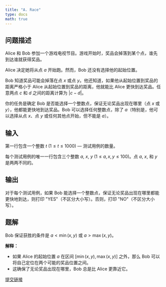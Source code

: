 ```yaml
---
title: "A. Race"
type: docs
math: true
---
```


## 问题描述

Alice 和 Bob 参加一个游戏电视节目。游戏开始时，奖品会掉落到某个点，谁先到达谁就获得奖品。

Alice 决定她将从点 $a$ 开始跑。然而，Bob 还没有选择他的起始位置。

Bob 知道奖品可能会掉落在点 $x$ 或点 $y$。他还知道，如果他从起始位置到奖品的距离严格小于 Alice 从起始位置到奖品的距离，他就能比 Alice 更快到达奖品。任意两点 $c$ 和 $d$ 之间的距离计算为 $|c-d|$。

你的任务是确定 Bob 是否能选择一个整数点，保证无论奖品出现在哪里（点 $x$ 或 $y$），他都能更快地到达奖品。Bob 可以选择任何整数点，除了 $a$（特别是，他可以选择从点 $x$、点 $y$ 或任何其他点开始，但不能是 $a$）。

## 输入

第一行包含一个整数 $t$ $(1 \leq t \leq 1000)$ — 测试用例的数量。

每个测试用例的唯一一行包含三个整数 $a$, $x$, $y$ $(1 \leq a, x, y \leq 100)$。点 $a$, $x$, 和 $y$ 是两两不同的。

## 输出

对于每个测试用例，如果 Bob 能选择一个整数点，保证无论奖品出现在哪里都能更快地到达，则打印 "YES"（不区分大小写）。否则，打印 "NO"（不区分大小写）。

## 题解

Bob 保证获胜的条件是 $a < \min(x, y)$ 或 $a > \max(x, y)$。

**解释：**
- 如果 Alice 的起始位置 $a$ 在区间 $[\min(x, y), \max(x, y)]$ 之外，那么 Bob 可以将自己定位在两个可能的奖品位置之间。
- 这确保了无论奖品出现在哪里，Bob 总是比 Alice 更靠近它。

[提交链接](https://codeforces.com/contest/2112/submission/327448815)